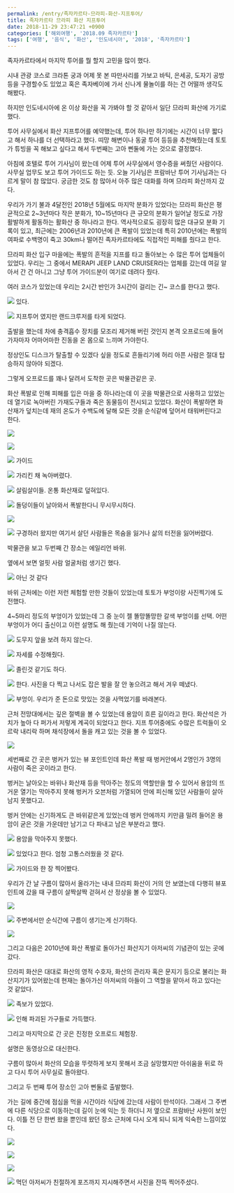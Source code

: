 ```yaml
---
permalink: /entry/족자카르타-므라피-화산-지프투어/
title: 족자카르타 므라피 화산 지프투어
date: 2018-11-29 23:47:21 +0900
categories: ['해외여행', '2018.09 족자카르타']
tags: ['여행', '음식', '화산', '인도네시아', '2018', '족자카르타']
---
```




족자카르타에서 마지막 투어를 뭘 할지 고민을 많이 했다.

시내 관광 코스로 크라톤 궁과 어제 못 본 따만사리를 가보고 바틱, 은세공, 도자기 공방등을 구경할수도 있었고 혹은 족자베이에 가서 신나게
물놀이를 하는 건 어떨까 생각도 해봤다.

하지만 인도네시아에 온 이상 화산을 꼭 가봐야 할 것 같아서 일단 므라피 화산에 가기로 했다.

  

투어 사무실에서 화산 지프투어를 예약했는데, 투어 하나만 하기에는 시간이 너무 짧다고 해서 하나를 더 선택하라고 했다. 띠망 해변이나 동굴
투어 등등을 추천해줬는데 토토가 튜빙을 꼭 해보고 싶다고 해서 두번째는 고아 삔둘에 가는 것으로 결정했다.

  

아침에 호텔로 투어 기사님이 왔는데 어제 투어 사무실에서 영수증을 써줬던 사람이다. 사무실 업무도 보고 투어 가이드도 하는 듯. 오늘
기사님은 프람바난 투어 기사님과는 다르게 말이 참 많았다. 궁금한 것도 참 많아서 아주 많은 대화를 하며 므라피 화산까지 갔다.

  

우리가 가기 불과 4달전인 2018년 5월에도 마지막 분화가 있었다는 므라피 화산은 평균적으로 2~3년마다 작은 분화가, 10~15년마다 큰
규모의 분화가 일어날 정도로 가장 활발하게 활동하는 활화산 중 하나라고 한다. 역사적으로도 굉장히 많은 대규모 분화 기록이 있고, 최근에는
2006년과 2010년에 큰 폭발이 있었는데 특히 2010년에는 폭발의 여파로 수백명이 죽고 30km나 떨어진 족자카르타에도 직접적인 피해를
줬다고 한다.

  

므라피 화산 입구 마을에는 폭발의 흔적을 지프를 타고 돌아보는 수 많은 투어 업체들이 있었다. 우리는 그 중에서 MERAPI JEEP
LAND CRUISER라는 업체를 갔는데 여길 알아서 간 건 아니고 그냥 투어 가이드분이 여기로 데려다 줬다.

여러 코스가 있었는데 우리는 2시간 반인가 3시간이 걸리는 긴~ 코스를 한다고 했다.

  

![][link0]
있다.

  

![][link1]
지프투어 였지만 랜드크루저를 타게 되었다.

  

  

출발을 했는데 차에 충격흡수 장치를 모조리 제거해 버린 것인지 본격 오프로드에 들어가자마자 어마어마한 진동을 온 몸으로 느끼며 가야한다.

정상인도 디스크가 탈출할 수 있겠다 싶을 정도로 흔들리기에 허리 아픈 사람은 절대 탑승하지 않아야 되겠다.

  

  

  

그렇게 오프로드를 꽤나 달려서 도착한 곳은 박물관같은 곳.

화산 폭발로 인해 피해를 입은 마을 중 하나라는데 이 곳을 박물관으로 사용하고 있었는데 열기로 녹아버린 가재도구들과 죽은 동물등이 전시되고
있었다. 화산이 폭발하면 화산재가 덮치는데 재의 온도가 수백도에 달해 모든 것을 순식같에 덮어서 태워버린다고 한다.

  

![][link2]

  

![][link3]

  

![][link4]
가이드

  

![][link5]
가리킨 채 녹아버렸다.

  

![][link6]
살림살이들. 온통 화산재로 덮혀있다.

  

![][link7]
돌덩이들이 날아와서 폭발한다니 무시무시하다.

  

![][link8]

  

![][link9]
구경하러 왔지만 여기서 살던 사람들은 목숨을 잃거나 삶의 터전을 잃어버렸다.

  

  

박물관을 보고 두번째 간 장소는 에일리언 바위.

옆에서 보면 얼핏 사람 얼굴처럼 생기긴 했다.

  

![][link10]
아닌 것 같다

  

바위 근처에는 이런 저런 체험할 만한 것들이 있었는데 토토가 부엉이랑 사진찍기에 도전했다.

4~5마리 정도의 부엉이가 있었는데 그 중 눈이 젤 똘망똘망한 갈색 부엉이를 선택. 어떤 부엉이가 어디 출신이고 이런 설명도 해 줬는데
기억이 나질 않는다.

  

![][link11]
도무지 앞을 보려 하지 않는다.

  

![][link12]
자세를 수정해줬다.

  

![][link13]
졸린것 같기도 하다.

  

![][link14]
한다. 사진을 다 찍고 나서도 잡은 발을 잘 안 놓으려고 해서 겨우 떼냈다.

  

![][link15]
부엉이. 우리가 준 돈으로 맛있는 것을 사먹었기를 바래본다.

  

근처 전망대에서는 깊은 절벽을 볼 수 있었는데 용암이 흐른 길이라고 한다. 화산석은 가치가 높아 다 퍼가서 저렇게 계곡이 되었다고 한다.
지프 투어중에도 수많은 트럭들이 오르락 내리락 하며 채석장에서 돌을 캐고 있는 것을 볼 수 있었다.

  

![][link16]

  

  

세번째로 간 곳은 벙커가 있는 뷰 포인트인데 화산 폭발 때 벙커안에서 2명인가 3명의 사람이 죽은 곳이라고 한다.

벙커는 날아오는 바위나 화산재 등을 막아주는 정도의 역할만을 할 수 있어서 용암의 뜨거운 열기는 막아주지 못해 벙커가 오븐처럼 가열되어 안에
피신해 있던 사람들이 살아남지 못했다고.

벙커 안에는 신기하게도 큰 바위같은게 있었는데 벙커 안에까지 키만큼 밀려 들어온 용암이 굳은 것을 가운데만 남기고 다 파내고 남은 부분라고
했다.

  

![][link17]
용암을 막아주지 못했다.

  

![][link18]
있었다고 한다. 엄청 고통스러웠을 것 같다.

  

![][link19]
가이드와 한 장 찍어봤다.

  

  

우리가 간 날 구름이 많아서 올라가는 내내 므라피 화산이 거의 안 보였는데 다행히 뷰포인트에 갔을 때 구름이 살짝살짝 걷혀서 산 정상을 볼
수 있었다.

  

![][link20]

  

![][link21]
주변에서만 순식간에 구름이 생기는게 신기하다.

  

![][link22]

  

  

그리고 다음은 2010년에 화산 폭발로 돌아가신 화산지기 아저씨의 기념관이 있는 곳에 갔다.

므라피 화산은 대대로 화산의 영적 수호자, 화산의 관리자 혹은 문지기 등으로 불리는 화산지기가 있어왔는데 현재는 돌아가신 아저씨의 아들이 그
역할을 맡아서 하고 있다는 것 같았다.

  

![][link23]
족보가 있었다.

  

![][link24]
인해 파괴된 가구들로 가득했다.

  

  

그리고 마지막으로 간 곳은 진정한 오프로드 체험장.

설명은 동영상으로 대신한다.

  

  

  

구름이 많아서 화산의 모습을 뚜렷하게 보지 못해서 조금 실망했지만 아쉬움을 뒤로 하고 다시 투어 사무실로 돌아왔다.

그리고 두 번째 투어 장소인 고아 삔둘로 출발했다.

  

가는 길에 중간에 점심을 먹을 시간이라 식당에 갔는데 사람이 만석이다. 그래서 그 주변에 다른 식당으로 이동하는데 길이 눈에 익는 듯 하더니
저 옆으로 프람바난 사원이 보인다. 이틀 전 단 한번 왔을 뿐인데 왔던 장소 근처에 다시 오게 되니 되게 익숙한 느낌이었다.

  

![][link25]

  

![][link26]

  

![][link27]

  

![][link28]
먹던 아저씨가 친절하게 포즈까지 지시해주면서 사진을 잔뜩 찍어주셨다.

  

  

  


[link0]:http://cfile26.uf.tistory.com/image/9939404A5BFFF9881CE664
[link1]:http://cfile25.uf.tistory.com/image/9941E3365BFFF9890DF48E
[link2]:http://cfile26.uf.tistory.com/image/99EFCF4E5BFFF98A3E634C
[link3]:http://cfile7.uf.tistory.com/image/99C4AD495BFFF98B02905F
[link4]:http://cfile2.uf.tistory.com/image/99B0D44D5BFFF98C281142
[link5]:http://cfile3.uf.tistory.com/image/994929475BFFF98D1763C5
[link6]:http://cfile28.uf.tistory.com/image/99B20C505BFFF98E2B4BE6
[link7]:http://cfile1.uf.tistory.com/image/999F05435BFFF98F348719
[link8]:http://cfile10.uf.tistory.com/image/99B90C4B5BFFF990163A1A
[link9]:http://cfile28.uf.tistory.com/image/9947DB335BFFF99108B8DB
[link10]:http://cfile22.uf.tistory.com/image/993C9A4D5BFFF99223669A
[link11]:http://cfile29.uf.tistory.com/image/99797B3E5BFFF99302AD65
[link12]:http://cfile24.uf.tistory.com/image/990452475BFFF993345D82
[link13]:http://cfile29.uf.tistory.com/image/9901BC3C5BFFF99412BC56
[link14]:http://cfile21.uf.tistory.com/image/994516385BFFF9950808A9
[link15]:http://cfile1.uf.tistory.com/image/99689A3B5BFFF9962BFFAD
[link16]:http://cfile3.uf.tistory.com/image/994686505BFFF9973097F7
[link17]:http://cfile4.uf.tistory.com/image/995CA8485BFFF99834D734
[link18]:http://cfile27.uf.tistory.com/image/99372F465BFFF9982C639D
[link19]:http://cfile1.uf.tistory.com/image/991FDB425BFFF99924F674
[link20]:http://cfile21.uf.tistory.com/image/998944495BFFF99A04515C
[link21]:http://cfile4.uf.tistory.com/image/998B00355BFFF99B024D84
[link22]:http://cfile1.uf.tistory.com/image/99D1EF435BFFF99C310D4B
[link23]:http://cfile10.uf.tistory.com/image/99E514395BFFF99D327092
[link24]:http://cfile30.uf.tistory.com/image/99E9B73F5BFFF99E02FB47
[link25]:http://cfile7.uf.tistory.com/image/999C1E4F5BFFF99E2A4B9F
[link26]:http://cfile27.uf.tistory.com/image/99CB00365BFFF99F3CB5A3
[link27]:http://cfile21.uf.tistory.com/image/992F9F3A5BFFF9A0263AF7
[link28]:http://cfile26.uf.tistory.com/image/9986814E5BFFF9A102B87A

